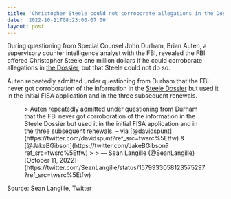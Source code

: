```yaml
---
title: 'Christopher Steele could not corroborate allegations in the Dossier'
date: '2022-10-11T08:23:00-07:00'
layout: post
---
```


During questioning from Special Counsel John Durham, Brian Auten, a supervisory counter intelligence analyst with the FBI, revealed the FBI offered Christopher Steele one million dollars if he could corroborate allegations in [the Dossier](http://greg-raven.github.io/Impeachment-Chronicles/2016/06/20/the-steele-dossier/), but that Steele could not do so.

Auten repeatedly admitted under questioning from Durham that the FBI never got corroboration of the information in the [Steele Dossier](http://greg-raven.github.io/Impeachment-Chronicles/2016/06/20/the-steele-dossier/) but used it in the initial FISA application and in the three subsequent renewals.

<figure class="wp-block-embed is-type-rich is-provider-twitter wp-block-embed-twitter"><div class="wp-block-embed__wrapper">> Auten repeatedly admitted under questioning from Durham that the FBI never got corroboration of the information in the Steele Dossier but used it in the initial FISA application and in the three subsequent renewals. – via [@davidspunt](https://twitter.com/davidspunt?ref_src=twsrc%5Etfw) &amp; [@JakeBGibson](https://twitter.com/JakeBGibson?ref_src=twsrc%5Etfw)
> 
> — Sean Langille (@SeanLangille) [October 11, 2022](https://twitter.com/SeanLangille/status/1579933058123575297?ref_src=twsrc%5Etfw)

<script async="" charset="utf-8" src="https://platform.twitter.com/widgets.js"></script></div></figure>Source: Sean Langille, Twitter